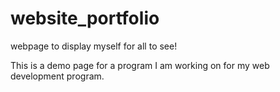 # website_portfolio
webpage to display myself for all to see!


   This is a demo page for a program I am working on for my web development program.
